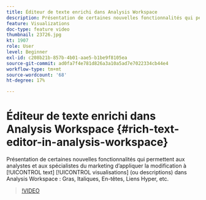```yaml
---
title: Éditeur de texte enrichi dans Analysis Workspace
description: Présentation de certaines nouvelles fonctionnalités qui permettent aux analystes et aux spécialistes du marketing d’appliquer la modification à des visualisations (ou descriptions) de texte dans Analysis Workspace - Gras, Italiques, En-têtes, Liens Hyper, etc.
feature: Visualizations
doc-type: feature video
thumbnail: 23726.jpg
kt: 1907
role: User
level: Beginner
exl-id: c208b21b-857b-4b01-aae5-b1be9f8105ea
source-git-commit: ad0fa7f4e781d826a3a10a5ad7e7022334cb44e4
workflow-type: tm+mt
source-wordcount: '68'
ht-degree: 17%

---
```


# Éditeur de texte enrichi dans Analysis Workspace {#rich-text-editor-in-analysis-workspace}

Présentation de certaines nouvelles fonctionnalités qui permettent aux analystes et aux spécialistes du marketing d’appliquer la modification à [!UICONTROL text] [!UICONTROL visualisations] (ou descriptions) dans Analysis Workspace : Gras, Italiques, En-têtes, Liens Hyper, etc.

>[!VIDEO](https://video.tv.adobe.com/v/23726/?quality=12)
